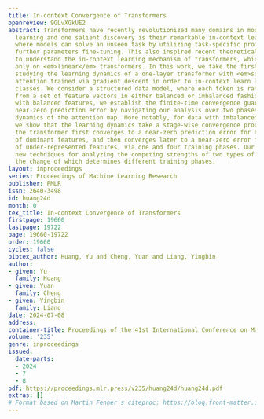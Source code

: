 ```yaml
---
title: In-context Convergence of Transformers
openreview: 9GLvXGkUE2
abstract: Transformers have recently revolutionized many domains in modern machine
  learning and one salient discovery is their remarkable in-context learning capability,
  where models can solve an unseen task by utilizing task-specific prompts without
  further parameters fine-tuning. This also inspired recent theoretical studies aiming
  to understand the in-context learning mechanism of transformers, which however focused
  only on <em>linear</em> transformers. In this work, we take the first step toward
  studying the learning dynamics of a one-layer transformer with <em>softmax</em>
  attention trained via gradient descent in order to in-context learn linear function
  classes. We consider a structured data model, where each token is randomly sampled
  from a set of feature vectors in either balanced or imbalanced fashion. For data
  with balanced features, we establish the finite-time convergence guarantee with
  near-zero prediction error by navigating our analysis over two phases of the training
  dynamics of the attention map. More notably, for data with imbalanced features,
  we show that the learning dynamics take a stage-wise convergence process, where
  the transformer first converges to a near-zero prediction error for the query tokens
  of dominant features, and then converges later to a near-zero error for query tokens
  of under-represented features, via one and four training phases. Our proof features
  new techniques for analyzing the competing strengths of two types of attention weights,
  the change of which determines different training phases.
layout: inproceedings
series: Proceedings of Machine Learning Research
publisher: PMLR
issn: 2640-3498
id: huang24d
month: 0
tex_title: In-context Convergence of Transformers
firstpage: 19660
lastpage: 19722
page: 19660-19722
order: 19660
cycles: false
bibtex_author: Huang, Yu and Cheng, Yuan and Liang, Yingbin
author:
- given: Yu
  family: Huang
- given: Yuan
  family: Cheng
- given: Yingbin
  family: Liang
date: 2024-07-08
address:
container-title: Proceedings of the 41st International Conference on Machine Learning
volume: '235'
genre: inproceedings
issued:
  date-parts:
  - 2024
  - 7
  - 8
pdf: https://proceedings.mlr.press/v235/huang24d/huang24d.pdf
extras: []
# Format based on Martin Fenner's citeproc: https://blog.front-matter.io/posts/citeproc-yaml-for-bibliographies/
---
```


